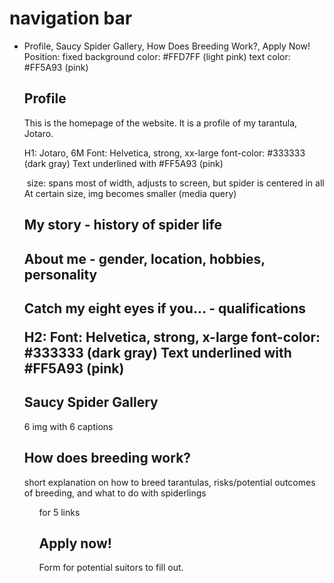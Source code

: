 # navigation bar
<nav>
    <ul>
        <li> Profile, Saucy Spider Gallery, How Does Breeding Work?, Apply Now!
Position: fixed
background color: #FFD7FF (light pink)
text color: #FF5A93 (pink)

# Profile

This is the homepage of the website. It is a profile of my tarantula, Jotaro.

H1: Jotaro, 6M
Font: Helvetica, strong, xx-large
font-color: #333333 (dark gray)
Text underlined with #FF5A93 (pink)

<img>
size: spans most of width, adjusts to screen, but spider is centered in all
At certain size, img becomes smaller (media query)

<h2> My story
 - history of spider life
<h2> About me
 - gender, location, hobbies, personality
<h2> Catch my eight eyes if you...
 - qualifications

H2:
Font: Helvetica, strong, x-large
font-color: #333333 (dark gray)
Text underlined with #FF5A93 (pink)

# Saucy Spider Gallery
6 img with 6 captions

# How does breeding work?
<p> short explanation on how to breed tarantulas, risks/potential outcomes of breeding, and what to do with spiderlings
<ul> for 5 links

# Apply now!
Form for potential suitors to fill out.
